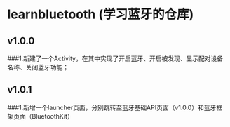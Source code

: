 # learnbluetooth (学习蓝牙的仓库)
## v1.0.0
###1.新建了一个Activity，在其中实现了开启蓝牙、开启被发现、显示配对设备名称、关闭蓝牙功能；
## v1.0.1
###1.新增一个launcher页面，分别跳转至蓝牙基础API页面（v1.0.0）和蓝牙框架页面（BluetoothKit）
